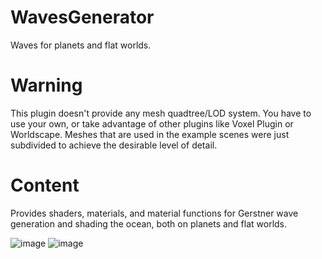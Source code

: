 # WavesGenerator
Waves for planets and flat worlds.
# Warning
This plugin doesn't provide any mesh quadtree/LOD system. You have to use your own, or take advantage of other plugins like Voxel Plugin or Worldscape. Meshes that are used in the example scenes were just subdivided to achieve the desirable level of detail.
# Content
Provides shaders, materials, and material functions for Gerstner wave generation and shading the ocean, both on planets and flat worlds.

![image](https://github.com/script526/WavesGenerator/assets/32175853/28d6f50e-f3b6-4728-b163-08537acd476e)
![image](https://github.com/script526/WavesGenerator/assets/32175853/b0f3c20b-92cb-4797-9924-6c45d3ecf569)
